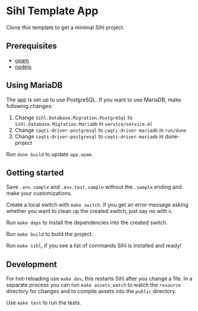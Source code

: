 # Sihl Template App

Clone this template to get a minimal Sihl project.

## Prerequisites

- [opam](https://opam.ocaml.org/doc/Install.html)
- [nodejs](https://nodejs.org/en/download/)

## Using MariaDB

The app is set up to use PostgreSQL. If you want to use MariaDB, make following changes:

1. Change `Sihl.Database.Migration.PostgreSql` to `Sihl.Database.Migration.MariaDb` in `service/service.ml`
2. Change `caqti-driver-postgresql` to `caqti-driver-mariadb` in `run/dune`
3. Change `caqti-driver-postgresql` to `caqti-driver-mariadb` in dune-project

Run `dune build` to update `app.opam`.

## Getting started

Save `.env.sample` and `.env.test.sample` without the `.sample` ending and make your customizations.

Create a local switch with `make switch`. If you get an error message asking whether you want to clean up the created switch, just say no with `n`.

Run `make deps` to install the dependencies into the created switch.

Run `make build` to build the project.

Run `make sihl`, if you see a list of commands Sihl is installed and ready!

## Development

For hot-reloading use `make dev`, this restarts Sihl after you change a file. In a separate process you can run `make assets_watch` to watch the `resource` directory for changes and to compile assets into the `public` directory.

Use `make test` to run the tests.
